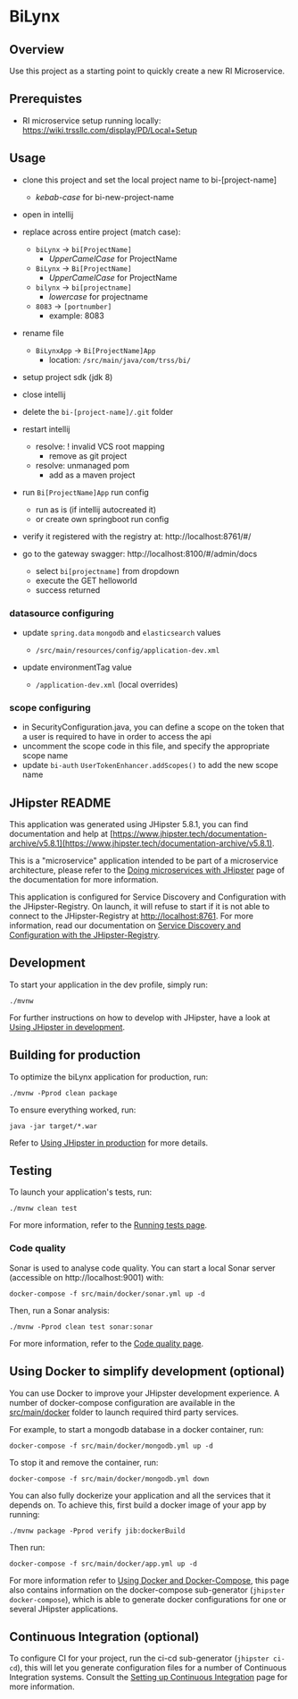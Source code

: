 # BiLynx

## Overview
Use this project as a starting point to quickly create a new RI Microservice.

## Prerequistes
- RI microservice setup running locally: https://wiki.trssllc.com/display/PD/Local+Setup

## Usage
- clone this project and set the local project name to bi-[project-name]
   * _kebab-case_ for bi-new-project-name

- open in intellij

- replace across entire project (match case):
  * `biLynx` -> `bi[ProjectName]`
     * _UpperCamelCase_ for ProjectName
  * `BiLynx` -> `Bi[ProjectName]`
     * _UpperCamelCase_ for ProjectName 
  * `bilynx` -> `bi[projectname]`
     * _lowercase_ for projectname
  * `8083` -> `[portnumber]`
     * example: 8083

- rename file 
	- `BiLynxApp` -> `Bi[ProjectName]App`
	    - location: `/src/main/java/com/trss/bi/`

- setup project sdk (jdk 8)

- close intellij

- delete the `bi-[project-name]/.git` folder

- restart intellij
	- resolve: ! invalid VCS root mapping
	    - remove as git project
	- resolve: unmanaged pom 
	    - add as a maven project

- run `Bi[ProjectName]App` run config
	- run as is (if intellij autocreated it)
    - or create own springboot run config

- verify it registered with the registry at: http://localhost:8761/#/

- go to the gateway swagger: http://localhost:8100/#/admin/docs
	- select `bi[projectname]` from dropdown
	- execute the GET helloworld
	- success returned

### datasource configuring

- update `spring.data` `mongodb` and `elasticsearch` values
    - `/src/main/resources/config/application-dev.xml`

- update environmentTag value
    - `/application-dev.xml` (local overrides)

### scope configuring
- in SecurityConfiguration.java, you can define a scope on the token that a user is required to have in order to access the api
- uncomment the scope code in this file, and specify the appropriate scope name
- update `bi-auth` `UserTokenEnhancer.addScopes()` to add the new scope name

## JHipster README

This application was generated using JHipster 5.8.1, you can find documentation and help at [https://www.jhipster.tech/documentation-archive/v5.8.1](https://www.jhipster.tech/documentation-archive/v5.8.1).

This is a "microservice" application intended to be part of a microservice architecture, please refer to the [Doing microservices with JHipster][] page of the documentation for more information.

This application is configured for Service Discovery and Configuration with the JHipster-Registry. On launch, it will refuse to start if it is not able to connect to the JHipster-Registry at [http://localhost:8761](http://localhost:8761). For more information, read our documentation on [Service Discovery and Configuration with the JHipster-Registry][].

## Development

To start your application in the dev profile, simply run:

    ./mvnw

For further instructions on how to develop with JHipster, have a look at [Using JHipster in development][].

## Building for production

To optimize the biLynx application for production, run:

    ./mvnw -Pprod clean package

To ensure everything worked, run:

    java -jar target/*.war

Refer to [Using JHipster in production][] for more details.

## Testing

To launch your application's tests, run:

    ./mvnw clean test

For more information, refer to the [Running tests page][].

### Code quality

Sonar is used to analyse code quality. You can start a local Sonar server (accessible on http://localhost:9001) with:

```
docker-compose -f src/main/docker/sonar.yml up -d
```

Then, run a Sonar analysis:

```
./mvnw -Pprod clean test sonar:sonar
```

For more information, refer to the [Code quality page][].

## Using Docker to simplify development (optional)

You can use Docker to improve your JHipster development experience. A number of docker-compose configuration are available in the [src/main/docker](src/main/docker) folder to launch required third party services.

For example, to start a mongodb database in a docker container, run:

    docker-compose -f src/main/docker/mongodb.yml up -d

To stop it and remove the container, run:

    docker-compose -f src/main/docker/mongodb.yml down

You can also fully dockerize your application and all the services that it depends on.
To achieve this, first build a docker image of your app by running:

    ./mvnw package -Pprod verify jib:dockerBuild

Then run:

    docker-compose -f src/main/docker/app.yml up -d

For more information refer to [Using Docker and Docker-Compose][], this page also contains information on the docker-compose sub-generator (`jhipster docker-compose`), which is able to generate docker configurations for one or several JHipster applications.

## Continuous Integration (optional)

To configure CI for your project, run the ci-cd sub-generator (`jhipster ci-cd`), this will let you generate configuration files for a number of Continuous Integration systems. Consult the [Setting up Continuous Integration][] page for more information.

[jhipster homepage and latest documentation]: https://www.jhipster.tech
[jhipster 5.8.1 archive]: https://www.jhipster.tech/documentation-archive/v5.8.1
[doing microservices with jhipster]: https://www.jhipster.tech/documentation-archive/v5.8.1/microservices-architecture/
[using jhipster in development]: https://www.jhipster.tech/documentation-archive/v5.8.1/development/
[service discovery and configuration with the jhipster-registry]: https://www.jhipster.tech/documentation-archive/v5.8.1/microservices-architecture/#jhipster-registry
[using docker and docker-compose]: https://www.jhipster.tech/documentation-archive/v5.8.1/docker-compose
[using jhipster in production]: https://www.jhipster.tech/documentation-archive/v5.8.1/production/
[running tests page]: https://www.jhipster.tech/documentation-archive/v5.8.1/running-tests/
[code quality page]: https://www.jhipster.tech/documentation-archive/v5.8.1/code-quality/
[setting up continuous integration]: https://www.jhipster.tech/documentation-archive/v5.8.1/setting-up-ci/
